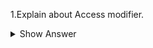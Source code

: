 1.Explain about Access modifier.
<details>
<summary> Show Answer </summary>

- Access modifiers are used to limit the accessibility or visibility of class, method, variable and constructor.
- There are four type of access modifier.
  - Default
  - Public
  - Private
  - Protected

</details>
